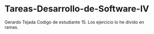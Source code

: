 # Tareas-Desarrollo-de-Software-IV
Gerardo Tejada Codigo de estudiante 15.
Los ejercicio lo he divido en ramas.
